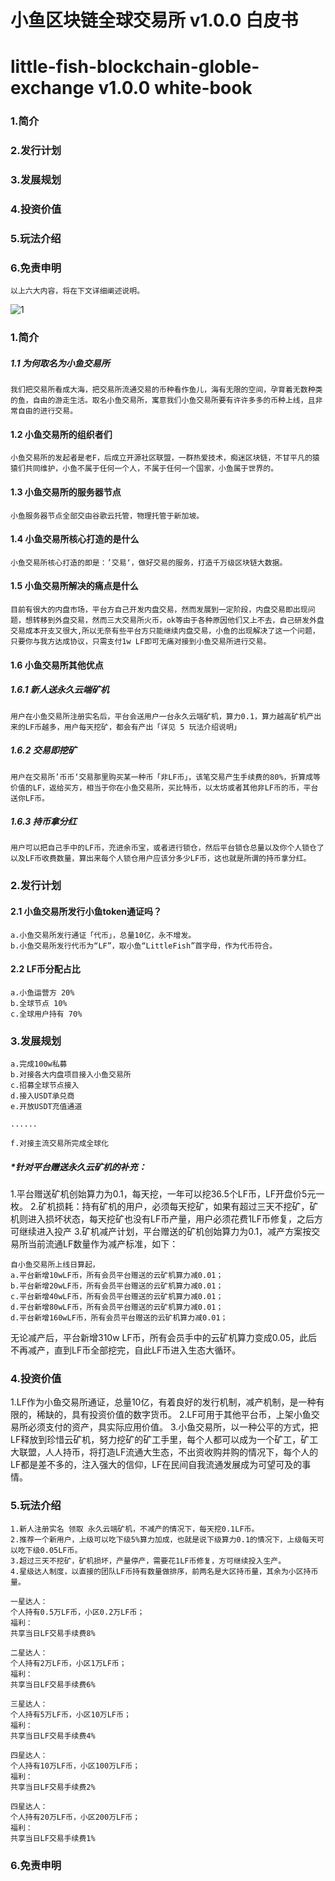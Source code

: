 # 小鱼区块链全球交易所 v1.0.0 白皮书

# little-fish-blockchain-globle-exchange v1.0.0 white-book


### 1.简介

### 2.发行计划

### 3.发展规划

### 4.投资价值

### 5.玩法介绍

### 6.免责申明



```
以上六大内容，将在下文详细阐述说明。
```
![1](https://i.imgur.com/WP94d7O.png)

### 1.简介

##### 1.1 为何取名为小鱼交易所

`我们把交易所看成大海，把交易所流通交易的币种看作鱼儿，海有无限的空间，孕育着无数种类的鱼，自由的游走生活。取名小鱼交易所，寓意我们小鱼交易所要有许许多多的币种上线，且非常自由的进行交易。`

#### 1.2 小鱼交易所的组织者们

`小鱼交易所的发起者是老F，后成立开源社区联盟，一群热爱技术，痴迷区块链，不甘平凡的猿猿们共同维护，小鱼不属于任何一个人，不属于任何一个国家，小鱼属于世界的。`

#### 1.3 小鱼交易所的服务器节点

`小鱼服务器节点全部交由谷歌云托管，物理托管于新加坡。`

#### 1.4 小鱼交易所核心打造的是什么

`小鱼交易所核心打造的即是：’交易‘，做好交易的服务，打造千万级区块链大数据。`

#### 1.5 小鱼交易所解决的痛点是什么

`目前有很大的内盘市场，平台方自己开发内盘交易，然而发展到一定阶段，内盘交易即出现问题，想转移到外盘交易，然而三大交易所火币，ok等由于各种原因他们又上不去，自己研发外盘交易成本开支又很大,所以无奈有些平台方只能继续内盘交易，小鱼的出现解决了这一个问题，只要你与我方达成协议，只需支付1w LF即可无痛对接到小鱼交易所进行交易。`

#### 1.6 小鱼交易所其他优点

##### 1.6.1 新人送永久云端矿机

`用户在小鱼交易所注册实名后，平台会送用户一台永久云端矿机，算力0.1，算力越高矿机产出来的LF币越多，用户每天挖矿，都会有产出「详见 5 玩法介绍说明」`

##### 1.6.2 交易即挖矿

`用户在交易所’币币‘交易那里购买某一种币「非LF币」，该笔交易产生手续费的80%，折算成等价值的LF，返给买方，相当于你在小鱼交易所，买比特币，以太坊或者其他非LF币的币，平台送你LF币。`

##### 1.6.3 持币拿分红

`用户可以把自己手中的LF币，充进余币宝，或者进行锁仓，然后平台锁仓总量以及你个人锁仓了以及LF币收费数量，算出来每个人锁仓用户应该分多少LF币，这也就是所谓的持币拿分红。`


### 2.发行计划

#### 2.1 小鱼交易所发行小鱼token通证吗？

```
a.小鱼交易所发行通证「代币」，总量10亿，永不增发。
b.小鱼交易所发行代币为“LF”，取小鱼“LittleFish”首字母，作为代币符合。
```

#### 2.2 LF币分配占比

```
a.小鱼运营方 20%
b.全球节点 10%
c.全球用户持有 70%
```

### 3.发展规划

```
a.完成100w私募
b.对接各大内盘项目接入小鱼交易所
c.招募全球节点接入
d.接入USDT承兑商
e.开放USDT充值通道

......

f.对接主流交易所完成全球化
```
##### *针对平台赠送永久云矿机的补充：

1.平台赠送矿机创始算力为0.1，每天挖，一年可以挖36.5个LF币，LF开盘价5元一枚。
2.矿机损耗：持有矿机的用户，必须每天挖矿，如果有超过三天不挖矿，矿机则进入损坏状态，每天挖矿也没有LF币产量，用户必须花费1LF币修复，之后方可继续进入投产
3.矿机减产计划，平台赠送的矿机创始算力为0.1，减产方案按交易所当前流通LF数量作为减产标准，如下：

```
自小鱼交易所上线日算起，
a.平台新增10wLF币，所有会员平台赠送的云矿机算力减0.01；
b.平台新增20wLF币，所有会员平台赠送的云矿机算力减0.01；
c.平台新增40wLF币，所有会员平台赠送的云矿机算力减0.01；
d.平台新增80wLF币，所有会员平台赠送的云矿机算力减0.01；
d.平台新增160wLF币，所有会员平台赠送的云矿机算力减0.01；
```
无论减产后，平台新增310w LF币，所有会员手中的云矿机算力变成0.05，此后不再减产，直到LF币全部挖完，自此LF币进入生态大循环。


 
### 4.投资价值

1.LF作为小鱼交易所通证，总量10亿，有着良好的发行机制，减产机制，是一种有限的，稀缺的，具有投资价值的数字货币。
2.LF可用于其他平台币，上架小鱼交易所必须支付的资产，具实际应用价值。
3.小鱼交易所，以一种公平的方式，把LF释放到珍惜云矿机，努力挖矿的矿工手里，每个人都可以成为一个矿工，矿工大联盟，人人持币，将打造LF流通大生态，不出资收购并购的情况下，每个人的LF都是差不多的，注入强大的信仰，LF在民间自我流通发展成为可望可及的事情。


### 5.玩法介绍

```
1.新人注册实名 领取 永久云端矿机，不减产的情况下，每天挖0.1LF币。
2.推荐一个新用户，上级可以吃下级5%算力加成，也就是说下级算力0.1的情况下，上级每天可以吃下级0.05LF币。
3.超过三天不挖矿，矿机损坏，产量停产，需要花1LF币修复，方可继续投入生产。
4.星级达人制度，以直接的团队LF币持有数量做排序，前两名是大区持币量，其余为小区持币量。

一星达人：
个人持有0.5万LF币，小区0.2万LF币；
福利：
共享当日LF交易手续费8%

二星达人：
个人持有2万LF币，小区1万LF币；
福利：
共享当日LF交易手续费6%

三星达人：
个人持有5万LF币，小区10万LF币；
福利：
共享当日LF交易手续费4%

四星达人：
个人持有10万LF币，小区100万LF币；
福利：
共享当日LF交易手续费2%

四星达人：
个人持有20万LF币，小区200万LF币；
福利：
共享当日LF交易手续费1%
```

### 6.免责申明
